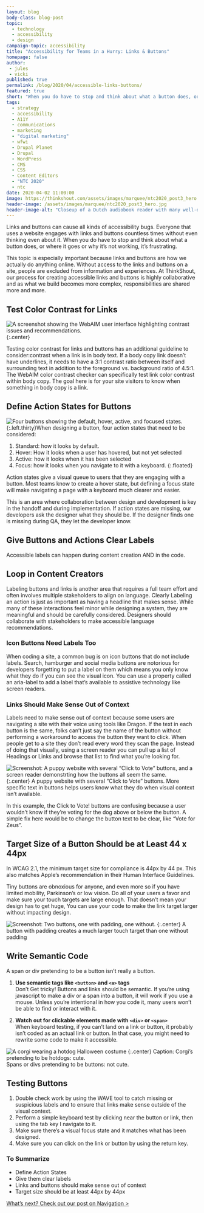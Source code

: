 ```yaml
---
layout: blog
body-class: blog-post
topic:
  - technology
  - accessibility
  - design
campaign-topic: accessibility
title: "Accessibility for Teams in a Hurry: Links & Buttons"
homepage: false
author:
 - jules
 - vicki
published: true
permalink: /blog/2020/04/accessible-links-buttons/
featured: true
short: "When you do have to stop and think about what a button does, or where it goes or why it’s not working, it’s frustrating."
tags:
  - strategy
  - accessibility
  - A11Y
  - communications
  - marketing
  - "digital marketing"
  - wfwi
  - Drupal Planet
  - Drupal
  - WordPress
  - CMS
  - CSS
  - Content Editors
  - "NTC 2020"
  - ntc
date: 2020-04-02 11:00:00
image: https://thinkshout.com/assets/images/marquee/ntc2020_post3_hero.jpg
header-image: /assets/images/marquee/ntc2020_post3_hero.jpg
header-image-alt: "Closeup of a Dutch audiobook reader with many well-defined buttons."
---
```

Links and buttons can cause all kinds of accessibility bugs. Everyone that uses a website engages with links and buttons countless times without even thinking even about it. When you do have to stop and think about what a button does, or where it goes or why it’s not working, it’s frustrating.

This topic is especially important because links and buttons are how we actually do anything online. Without access to the links and buttons on a site, people are excluded from information and experiences.  At ThinkShout, our process for creating accessible links and buttons is highly collaborative and as what we build becomes more complex, responsibilities are shared more and more.

## Test Color Contrast for Links

![A screenshot showing the WebAIM user interface highlighting contrast issues and recommendations.](/assets/images/blog/ntc3-image2.jpg)
{:.center}

Testing color contrast for links and buttons has an additional guideline to consider:contrast when a link is in body text. If a body copy link doesn’t have underlines, it needs to have a 3:1 contrast ratio between itself and surrounding text in addition to the foreground vs. background ratio of 4.5:1. The WebAIM color contrast checker can specifically test link color contrast within body copy. The goal here is for your site visitors to know when something in body copy is a link.

## Define Action States for Buttons


![Four buttons showing the default, hover, active, and focused states. ](/assets/images/blog/ntc3-image5.png){:.left.thirty}When designing a button, four action states that need to be considered:

1. Standard: how it looks by default.
2. Hover: How it looks when a user has hovered, but not yet selected
3. Active: how it looks when it has been selected
4. Focus: how it looks when you navigate to it with a keyboard.
{:.floated}

Action states give a visual queue to users that they are engaging with a button. Most teams know to create a hover state, but defining a focus state will make navigating a page with a keyboard much clearer and easier.

This is an area where collaboration between design and development is key in the handoff and during implementation. If action states are missing, our developers ask the designer what they should be. If the designer finds one is missing during QA, they let the developer know.

## Give Buttons and Actions Clear Labels
Accessible labels can happen during content creation AND in the code.

## Loop in Content Creators

Labeling buttons and links is another area that requires a full team effort and often involves multiple stakeholders to align on language. Clearly Labeling an action is just as important as having a headline that makes sense. While many of these interactions feel minor while designing a system, they are meaningful and should be carefully considered. Designers should collaborate with stakeholders to make accessible language recommendations.

### Icon Buttons Need Labels Too

When coding a site, a common bug is on icon buttons that do not include labels. Search, hamburger and social media buttons are notorious for developers forgetting to put a label on them which means you only know what they do if you can see the visual icon. You can use a property called an aria-label to add a label that’s available to assistive technology like screen readers.

### Links Should Make Sense Out of Context

Labels need to make sense out of context because some users are navigating a site with their voice using tools like Dragon. If the text in each button is the same, folks can’t just say the name of the button without performing a workaround to access the button they want to click. When people get to a site they don’t read every word they scan the page. Instead of doing that visually, using a screen reader you can pull up a list of Headings or Links and browse that list to find what you’re looking for.

![Screenshot: A puppy website with several “Click to Vote” buttons, and a screen reader demonstrting how  the buttons all seem the same.](/assets/images/blog/ntc3-image3.jpg)
{:.center}
<span class="caption"><i class="fa fa-caret-up"></i>A puppy website with several “Click to Vote” buttons. More specific text in buttons helps users know what they do when visual context isn’t available.</span>

In this example, the Click to Vote! buttons are confusing because a user wouldn’t  know if they’re voting for the dog above or below the button. A simple fix here would be to change the button text to be clear, like “Vote for Zeus”.

## Target Size of a Button Should be at Least 44 x 44px

In WCAG 2.1, the minimum target size for compliance is 44px by 44 px. This also matches Apple’s recommendation in their Human Interface Guidelines.

Tiny buttons are obnoxious for anyone, and even more so if you have limited mobility, Parkinson’s or low vision. Do all of your users a favor and make sure your touch targets are large enough. That doesn’t mean your design has to get huge, You can use your code to make the link target larger without impacting design.

![Screenshot: Two buttons, one with padding, one without.](/assets/images/blog/ntc3-image4.jpg)
{:.center}
<span class="caption"><i class="fa fa-caret-up"></i>A button with padding creates a much larger touch target than one without padding</span>

## Write Semantic Code
A span or div pretending to be a button isn’t really a button.

1. **Use semantic tags like `<button>`  and `<a>` tags**  
Don’t Get tricky! Buttons and links should be semantic. If you’re using javascript to make a div or a span into a button, it will work if you use a mouse. Unless you’re intentional in how you code it, many users won’t be able to find or interact with it.

2. **Watch out for clickable elements made with `<div>` or `<span>`**  
When keyboard testing, if you can’t land on a link or button, it probably isn’t coded as an actual link or button. In that case, you might need to rewrite some code to make it accessible.


![A corgi wearing a hotdog Halloween costume](/assets/images/blog/ntc3-image1.jpg)
{:.center}
<span class="caption"><i class="fa fa-caret-up"></i>Caption: Corgi’s pretending to be hotdogs: cute.<br>
Spans or divs pretending to be buttons: not cute.</span>

## Testing Buttons

1. Double check work by using the WAVE tool to catch missing or suspicious labels and to ensure that links make sense outside of the visual context.
2. Perform a simple keyboard test by clicking near the button or link, then using the tab key I navigate to it.
3. Make sure there’s a visual focus state and it matches what has been designed.
4. Make sure you can click on the link or button by using the return key.

### To Summarize

- Define Action States
- Give them clear labels
- Links and buttons should make sense out of context
- Target size should be at least 44px by 44px


[What’s next? Check out our post on Navigation >](/blog/2020/04/accessible-navigation/)


